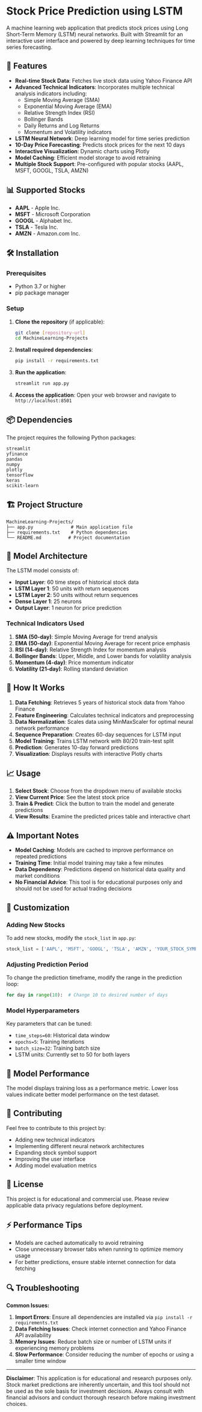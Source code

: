 # Stock Price Prediction using LSTM

A machine learning web application that predicts stock prices using Long Short-Term Memory (LSTM) neural networks. Built with Streamlit for an interactive user interface and powered by deep learning techniques for time series forecasting.

## 🚀 Features

- **Real-time Stock Data**: Fetches live stock data using Yahoo Finance API
- **Advanced Technical Indicators**: Incorporates multiple technical analysis indicators including:
  - Simple Moving Average (SMA)
  - Exponential Moving Average (EMA)
  - Relative Strength Index (RSI)
  - Bollinger Bands
  - Daily Returns and Log Returns
  - Momentum and Volatility indicators
- **LSTM Neural Network**: Deep learning model for time series prediction
- **10-Day Price Forecasting**: Predicts stock prices for the next 10 days
- **Interactive Visualization**: Dynamic charts using Plotly
- **Model Caching**: Efficient model storage to avoid retraining
- **Multiple Stock Support**: Pre-configured with popular stocks (AAPL, MSFT, GOOGL, TSLA, AMZN)

## 📊 Supported Stocks

- **AAPL** - Apple Inc.
- **MSFT** - Microsoft Corporation
- **GOOGL** - Alphabet Inc.
- **TSLA** - Tesla Inc.
- **AMZN** - Amazon.com Inc.

## 🛠️ Installation

### Prerequisites

- Python 3.7 or higher
- pip package manager

### Setup

1. **Clone the repository** (if applicable):
   ```bash
   git clone [repository-url]
   cd MachineLearning-Projects
   ```

2. **Install required dependencies**:
   ```bash
   pip install -r requirements.txt
   ```

3. **Run the application**:
   ```bash
   streamlit run app.py
   ```

4. **Access the application**:
   Open your web browser and navigate to `http://localhost:8501`

## 📦 Dependencies

The project requires the following Python packages:

```
streamlit
yfinance
pandas
numpy
plotly
tensorflow
keras
scikit-learn
```

## 🏗️ Project Structure

```
MachineLearning-Projects/
├── app.py              # Main application file
├── requirements.txt    # Python dependencies
└── README.md          # Project documentation
```

## 🧠 Model Architecture

The LSTM model consists of:

- **Input Layer**: 60 time steps of historical stock data
- **LSTM Layer 1**: 50 units with return sequences
- **LSTM Layer 2**: 50 units without return sequences
- **Dense Layer 1**: 25 neurons
- **Output Layer**: 1 neuron for price prediction

### Technical Indicators Used

1. **SMA (50-day)**: Simple Moving Average for trend analysis
2. **EMA (50-day)**: Exponential Moving Average for recent price emphasis
3. **RSI (14-day)**: Relative Strength Index for momentum analysis
4. **Bollinger Bands**: Upper, Middle, and Lower bands for volatility analysis
5. **Momentum (4-day)**: Price momentum indicator
6. **Volatility (21-day)**: Rolling standard deviation

## 🎯 How It Works

1. **Data Fetching**: Retrieves 5 years of historical stock data from Yahoo Finance
2. **Feature Engineering**: Calculates technical indicators and preprocessing
3. **Data Normalization**: Scales data using MinMaxScaler for optimal neural network performance
4. **Sequence Preparation**: Creates 60-day sequences for LSTM input
5. **Model Training**: Trains LSTM network with 80/20 train-test split
6. **Prediction**: Generates 10-day forward predictions
7. **Visualization**: Displays results with interactive Plotly charts

## 📈 Usage

1. **Select Stock**: Choose from the dropdown menu of available stocks
2. **View Current Price**: See the latest stock price
3. **Train & Predict**: Click the button to train the model and generate predictions
4. **View Results**: Examine the predicted prices table and interactive chart

## ⚠️ Important Notes

- **Model Caching**: Models are cached to improve performance on repeated predictions
- **Training Time**: Initial model training may take a few minutes
- **Data Dependency**: Predictions depend on historical data quality and market conditions
- **No Financial Advice**: This tool is for educational purposes only and should not be used for actual trading decisions

## 🔧 Customization

### Adding New Stocks

To add new stocks, modify the `stock_list` in `app.py`:

```python
stock_list = ['AAPL', 'MSFT', 'GOOGL', 'TSLA', 'AMZN', 'YOUR_STOCK_SYMBOL']
```

### Adjusting Prediction Period

To change the prediction timeframe, modify the range in the prediction loop:

```python
for day in range(10):  # Change 10 to desired number of days
```

### Model Hyperparameters

Key parameters that can be tuned:

- `time_steps=60`: Historical data window
- `epochs=5`: Training iterations
- `batch_size=32`: Training batch size
- LSTM units: Currently set to 50 for both layers

## 📝 Model Performance

The model displays training loss as a performance metric. Lower loss values indicate better model performance on the test dataset.

## 🤝 Contributing

Feel free to contribute to this project by:

- Adding new technical indicators
- Implementing different neural network architectures
- Expanding stock symbol support
- Improving the user interface
- Adding model evaluation metrics

## 📄 License

This project is for educational and commercial use. Please review applicable data privacy regulations before deployment.

## ⚡ Performance Tips

- Models are cached automatically to avoid retraining
- Close unnecessary browser tabs when running to optimize memory usage
- For better predictions, ensure stable internet connection for data fetching

## 🔍 Troubleshooting

**Common Issues:**

1. **Import Errors**: Ensure all dependencies are installed via `pip install -r requirements.txt`
2. **Data Fetching Issues**: Check internet connection and Yahoo Finance API availability
3. **Memory Issues**: Reduce batch size or number of LSTM units if experiencing memory problems
4. **Slow Performance**: Consider reducing the number of epochs or using a smaller time window

---

**Disclaimer**: This application is for educational and research purposes only. Stock market predictions are inherently uncertain, and this tool should not be used as the sole basis for investment decisions. Always consult with financial advisors and conduct thorough research before making investment choices.